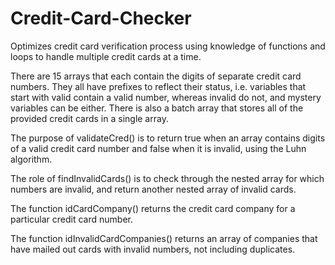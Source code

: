 # Credit-Card-Checker
Optimizes credit card verification process using knowledge of functions and loops to handle multiple credit cards at a time.

There are 15 arrays that each contain the digits of separate credit card numbers. They all have prefixes to reflect their status, i.e. variables that start with valid contain a valid number, whereas invalid do not, and mystery variables can be either. There is also a batch array that stores all of the provided credit cards in a single array.

The purpose of validateCred() is to return true when an array contains digits of a valid credit card number and false when it is invalid, using the Luhn algorithm.

The role of findInvalidCards() is to check through the nested array for which numbers are invalid, and return another nested array of invalid cards.

The function idCardCompany() returns the credit card company for a particular credit card number.

The function idInvalidCardCompanies() returns an array of companies that have mailed out cards with invalid numbers, not including duplicates.
